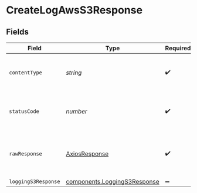 # CreateLogAwsS3Response


## Fields

| Field                                                                               | Type                                                                                | Required                                                                            | Description                                                                         |
| ----------------------------------------------------------------------------------- | ----------------------------------------------------------------------------------- | ----------------------------------------------------------------------------------- | ----------------------------------------------------------------------------------- |
| `contentType`                                                                       | *string*                                                                            | :heavy_check_mark:                                                                  | HTTP response content type for this operation                                       |
| `statusCode`                                                                        | *number*                                                                            | :heavy_check_mark:                                                                  | HTTP response status code for this operation                                        |
| `rawResponse`                                                                       | [AxiosResponse](https://axios-http.com/docs/res_schema)                             | :heavy_check_mark:                                                                  | Raw HTTP response; suitable for custom response parsing                             |
| `loggingS3Response`                                                                 | [components.LoggingS3Response](../../../sdk/models/components/loggings3response.md) | :heavy_minus_sign:                                                                  | OK                                                                                  |
